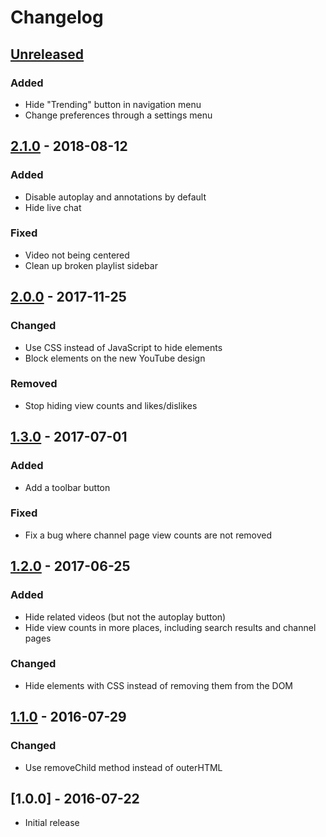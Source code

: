 # Changelog

## [Unreleased]
### Added
- Hide "Trending" button in navigation menu
- Change preferences through a settings menu

## [2.1.0] - 2018-08-12
### Added
- Disable autoplay and annotations by default
- Hide live chat
### Fixed
- Video not being centered
- Clean up broken playlist sidebar

## [2.0.0] - 2017-11-25
### Changed
- Use CSS instead of JavaScript to hide elements
- Block elements on the new YouTube design
### Removed
- Stop hiding view counts and likes/dislikes

## [1.3.0] - 2017-07-01
### Added
- Add a toolbar button
### Fixed
- Fix a bug where channel page view counts are not removed

## [1.2.0] - 2017-06-25
### Added
- Hide related videos (but not the autoplay button)
- Hide view counts in more places, including search results and channel pages
### Changed
- Hide elements with CSS instead of removing them from the DOM

## [1.1.0] - 2016-07-29
### Changed
- Use removeChild method instead of outerHTML

## [1.0.0] - 2016-07-22
- Initial release

[Unreleased]: https://gitlab.com/johnjago/stripped-yt/compare/v2.1.0...master
[2.1.0]: https://gitlab.com/johnjago/stripped-yt/compare/v2.0.0...v2.1.0
[2.0.0]: https://gitlab.com/johnjago/stripped-yt/compare/v1.3.0...v2.0.0
[1.3.0]: https://gitlab.com/johnjago/stripped-yt/compare/v1.2.0...v1.3.0
[1.2.0]: https://gitlab.com/johnjago/stripped-yt/compare/v1.1...v1.2.0
[1.1.0]: https://gitlab.com/johnjago/stripped-yt/compare/v1.0...v1.1